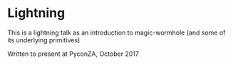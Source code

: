 Lightning
====

This is a lightning talk as an introduction to magic-wormhole (and some of its underlying primitives)

Written to present at PyconZA, October 2017

